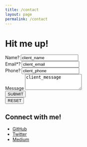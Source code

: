 ```yaml
---
title: /contact
layout: page
permalink: /contact
---
```

<div class="rendered-form">
    <div class="">
        <h1 access="false" id="control-6072422">Hit me up!</h1></div>
    <div class="formbuilder-text form-group field-text-1639892531032">
        <label for="text-1639892531032" class="formbuilder-text-label">Name<span class="tooltip-element" tooltip="John Doe">?</span></label>
        <input type="text" placeholder="John Doe" class="form-control" name="text-1639892531032" access="false" value="client_name" id="text-1639892531032" title="John Doe">
    </div>
    <div class="formbuilder-text form-group field-text-1639892253814">
        <label for="text-1639892253814" class="formbuilder-text-label">Email<span class="formbuilder-required">*</span><span class="tooltip-element" tooltip="john@doe.com">?</span></label>
        <input type="email" placeholder="john@doe.com" class="form-control" name="text-1639892253814" access="false" value="client_email" id="text-1639892253814" title="john@doe.com" required="required" aria-required="true">
    </div>
    <div class="formbuilder-text form-group field-text-1639892252382">
        <label for="text-1639892252382" class="formbuilder-text-label">Phone<span class="tooltip-element" tooltip="+1-###-###-####">?</span></label>
        <input type="tel" placeholder="+1-800-867-5309" class="form-control" name="text-1639892252382" access="false" value="client_phone" id="text-1639892252382" title="+1-###-###-####">
    </div>
    <div class="formbuilder-textarea form-group field-textarea-1639892181862">
        <label for="textarea-1639892181862" class="formbuilder-textarea-label">Message</label>
        <textarea type="textarea" placeholder="How can we help you?" class="form-control" name="textarea-1639892181862" access="false" rows="3" id="textarea-1639892181862">client_message</textarea>
    </div>
    <div class="formbuilder-button form-group field-button-1639892369647">
        <button type="submit" class="btn-primary btn" name="button-1639892369647" value="mailto:tyler@neherdata.io" access="false" style="primary" id="button-1639892369647">SUBMIT</button>
    </div>
    <div class="formbuilder-button form-group field-button-1639892418355">
        <button type="reset" class="btn-default btn" name="button-1639892418355" access="false" style="default" id="button-1639892418355">RESET</button>
    </div>
</div>


## Connect with me!
- [GitHub](https://github.com/tylermneher)
- [Twitter](https://twitter.com/tylermneher)
- [Medium](https://medium.com/@tylermneher)